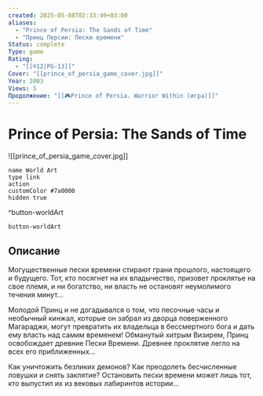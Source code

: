 ```yaml
---
created: 2025-05-08T02:33:49+03:00
aliases:
  - "Prince of Persia: The Sands of Time"
  - "Принц Персии: Пески времени"
Status: complete
Type: game
Rating:
  - "[[®️12|PG-13]]"
Cover: "[[prince_of_persia_game_cover.jpg]]"
Year: 2003
Views: 5
Продолжение: "[[🎮Prince of Persia. Warrior Within (игра)]]"
---
```


# Prince of Persia: The Sands of Time

![[prince_of_persia_game_cover.jpg]]


```button
name World Art
type link
action 
customColor #7a0000
hidden true
```
^button-worldArt



`button-worldArt`

## Описание

Могущественные пески времени стирают грани прошлого, настоящего и будущего. Тот, кто посягнет на их владычество, призовет проклятье на свое племя, и ни богатство, ни власть не остановят неумолимого течения минут...

Молодой Принц и не догадывался о том, что песочные часы и необычный кинжал, которые он забрал из дворца поверженного Магараджи, могут превратить их владельца в бессмертного бога и дать ему власть над самим временем! Обманутый хитрым Визирем, Принц освобождает древние Пески Времени. Древнее проклятие легло на всех его приближенных...

Как уничтожить безликих демонов? Как преодолеть бесчисленные ловушки и снять заклятие? Остановить пески времени может лишь тот, кто выпустил их из вековых лабиринтов истории...
